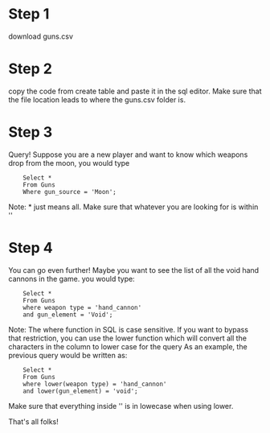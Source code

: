 # Step 1
download guns.csv

# Step 2
copy the code from create table and paste it in the sql editor. Make sure that the file location leads to where the guns.csv folder is. 

# Step 3
Query! Suppose you are a new player and want to know which weapons drop from the moon, you would type

        Select * 
        From Guns
        Where gun_source = 'Moon';

Note: * just means all. Make sure that whatever you are looking for is within ''

# Step 4 
You can go even further!
Maybe you want to see the list of all the void hand cannons in the game.
you would type:

        Select * 
        From Guns
        where weapon type = 'hand_cannon'
        and gun_element = 'Void';

Note: The where function in SQL is case sensitive. If you want to bypass that restriction, you can use the lower function which will convert all the characters in the column to lower case for the query
As an example, the previous query would be written as:

        Select * 
        From Guns
        where lower(weapon type) = 'hand_cannon'
        and lower(gun_element) = 'void';

Make sure that everything inside '' is in lowecase when using lower. 

That's all folks!
